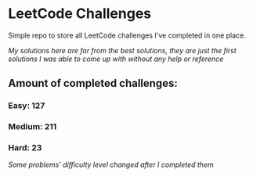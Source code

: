 
# LeetCode Challenges

Simple repo to store all LeetCode challenges I've completed in one place.

<i>My solutions here are far from the best solutions, they are just the first solutions I was able to come up with without any help or reference</i>

## Amount of completed challenges:

### Easy: 127

### Medium: 211

### Hard: 23

<i>Some problems' difficulty level changed after I completed them</i>
